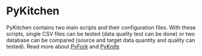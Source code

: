 # PyKitchen

PyKitchen contains two main scripts and their configuration files.
With these scripts, single CSV files can be tested (data quality test can be done) or two database can be compared (source and target data quantity and quality can tested). Read more about [PyFork](https://github.com/th3h3d/PyKitchen/blob/master/README_pyFork.txt) and [PyKnife](https://github.com/th3h3d/PyKitchen/blob/master/README_pyKnife.txt)
